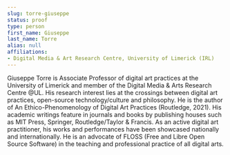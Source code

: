 ```yaml
---
slug: torre-giuseppe
status: proof
type: person
first_name: Giuseppe
last_name: Torre
alias: null
affiliations:
- Digital Media & Art Research Centre, University of Limerick (IRL)
---
```


Giuseppe Torre is Associate Professor of digital art practices at the University of Limerick and member of the Digital Media & Arts Research Centre @UL. His research interest lies at the crossings between digital art practices, open-source technology/culture and philosophy. He is the author of An Ethico-Phenomenology of Digital Art Practices (Routledge, 2021). His academic writings feature in journals and books by publishing houses such as MIT Press, Springer, Routledge/Taylor & Francis. As an active digital art practitioner, his works and performances have been showcased nationally and
internationally. He is an advocate of FLOSS (Free and Libre Open Source Software) in the teaching and professional practice of all digital arts.

